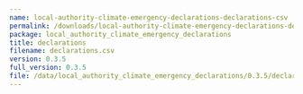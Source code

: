 ```yaml
---
name: local-authority-climate-emergency-declarations-declarations-csv
permalink: /downloads/local-authority-climate-emergency-declarations-declarations-csv/0_3_5
package: local_authority_climate_emergency_declarations
title: declarations
filename: declarations.csv
version: 0.3.5
full_version: 0.3.5
file: /data/local_authority_climate_emergency_declarations/0.3.5/declarations.csv
---
```

